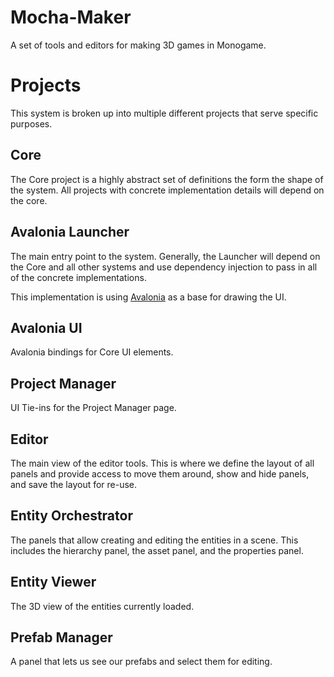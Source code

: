 # Mocha-Maker
A set of tools and editors for making 3D games in Monogame.

# Projects
This system is broken up into multiple different projects that serve specific purposes.

## Core
The Core project is a highly abstract set of definitions the form the shape of the system. All projects with concrete implementation details will depend on the core.

## Avalonia Launcher
The main entry point to the system. Generally, the Launcher will depend on the Core and all other systems and use dependency injection to pass in all of the concrete implementations.

This implementation is using [Avalonia](https://docs.avaloniaui.net/) as a base for drawing the UI.

## Avalonia UI
Avalonia bindings for Core UI elements.

## Project Manager
UI Tie-ins for the Project Manager page.

## Editor
The main view of the editor tools. This is where we define the layout of all panels and provide access to move them around, show and hide panels, and save the layout for re-use.

## Entity Orchestrator
The panels that allow creating and editing the entities in a scene. This includes the hierarchy panel, the asset panel, and the properties panel.

## Entity Viewer
The 3D view of the entities currently loaded.

## Prefab Manager
A panel that lets us see our prefabs and select them for editing.
